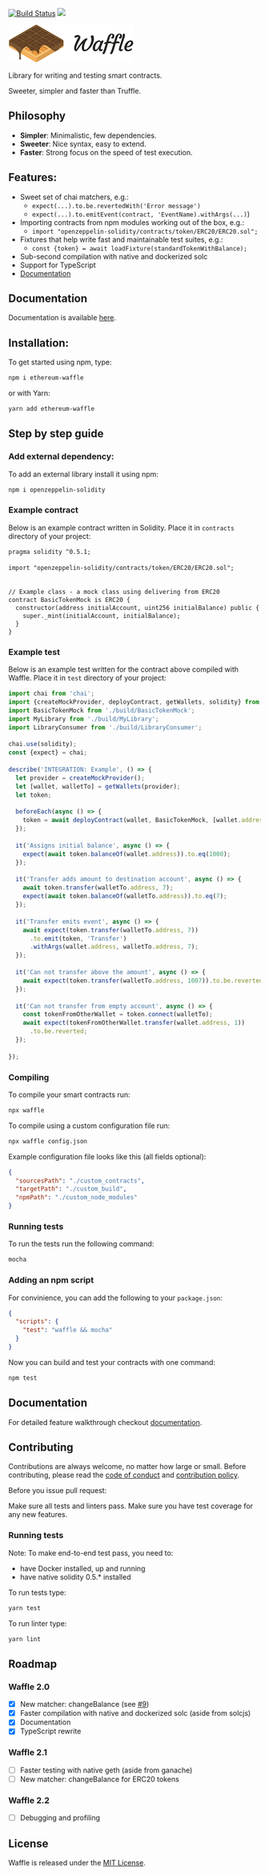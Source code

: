 [![Build Status](https://travis-ci.com/EthWorks/Waffle.svg?token=xjj4U84eSFwEsYLTc5Qe&branch=master)](https://travis-ci.com/EthWorks/Waffle)
[![](https://img.shields.io/npm/v/ethereum-waffle.svg)](https://www.npmjs.com/package/ethereum-waffle)

![Ethereum Waffle](https://raw.githubusercontent.com/EthWorks/Waffle/master/docs/images/logo.png)

Library for writing and testing smart contracts.

Sweeter, simpler and faster than Truffle.

## Philosophy
* __Simpler__: Minimalistic, few dependencies.
* __Sweeter__: Nice syntax, easy to extend.
* __Faster__: Strong focus on the speed of test execution.

## Features:
* Sweet set of chai matchers, e.g.:
  * `expect(...).to.be.revertedWith('Error message')`
  * `expect(...).to.emitEvent(contract, 'EventName).withArgs(...)`)
* Importing contracts from npm modules working out of the box, e.g.:
  * `import "openzeppelin-solidity/contracts/token/ERC20/ERC20.sol";`
* Fixtures that help write fast and maintainable test suites, e.g.:
  * `const {token} = await loadFixture(standardTokenWithBalance);`
* Sub-second compilation with native and dockerized solc
* Support for TypeScript
* [Documentation](https://ethereum-waffle.readthedocs.io/en/latest/)


## Documentation
Documentation is available [here](https://ethereum-waffle.readthedocs.io/en/latest/).

## Installation:
To get started using npm, type:
```sh
npm i ethereum-waffle
```

or with Yarn:
```sh
yarn add ethereum-waffle
```

## Step by step guide

### Add external dependency:
To add an external library install it using npm:

```sh
npm i openzeppelin-solidity
```

### Example contract
Below is an example contract written in Solidity. Place it in `contracts` directory of your project:

```solidity
pragma solidity ^0.5.1;

import "openzeppelin-solidity/contracts/token/ERC20/ERC20.sol";


// Example class - a mock class using delivering from ERC20
contract BasicTokenMock is ERC20 {
  constructor(address initialAccount, uint256 initialBalance) public {
    super._mint(initialAccount, initialBalance);
  }
}
```

### Example test
Below is an example test written for the contract above compiled with Waffle. Place it in `test` directory of your project:

```js
import chai from 'chai';
import {createMockProvider, deployContract, getWallets, solidity} from 'ethereum-waffle';
import BasicTokenMock from './build/BasicTokenMock';
import MyLibrary from './build/MyLibrary';
import LibraryConsumer from './build/LibraryConsumer';

chai.use(solidity);
const {expect} = chai;

describe('INTEGRATION: Example', () => {
  let provider = createMockProvider();
  let [wallet, walletTo] = getWallets(provider);
  let token;

  beforeEach(async () => {
    token = await deployContract(wallet, BasicTokenMock, [wallet.address, 1000]);
  });

  it('Assigns initial balance', async () => {
    expect(await token.balanceOf(wallet.address)).to.eq(1000);
  });

  it('Transfer adds amount to destination account', async () => {
    await token.transfer(walletTo.address, 7);
    expect(await token.balanceOf(walletTo.address)).to.eq(7);
  });

  it('Transfer emits event', async () => {
    await expect(token.transfer(walletTo.address, 7))
      .to.emit(token, 'Transfer')
      .withArgs(wallet.address, walletTo.address, 7);
  });

  it('Can not transfer above the amount', async () => {
    await expect(token.transfer(walletTo.address, 1007)).to.be.reverted;
  });

  it('Can not transfer from empty account', async () => {
    const tokenFromOtherWallet = token.connect(walletTo);
    await expect(tokenFromOtherWallet.transfer(wallet.address, 1))
      .to.be.reverted;
  });

});
```

### Compiling
To compile your smart contracts run:
```sh
npx waffle
```

To compile using a custom configuration file run:
```sh
npx waffle config.json
```

Example configuration file looks like this (all fields optional):
```json
{
  "sourcesPath": "./custom_contracts",
  "targetPath": "./custom_build",
  "npmPath": "./custom_node_modules"
}
```

### Running tests
To run the tests run the following command:
```sh
mocha
```

### Adding an npm script
For convinience, you can add the following to your `package.json`:
```json
{
  "scripts": {
    "test": "waffle && mocha"
  }
}
```

Now you can build and test your contracts with one command:
```sh
npm test
```

## Documentation
For detailed feature walkthrough checkout [documentation](https://ethereum-waffle.readthedocs.io/en/latest/).



## Contributing

Contributions are always welcome, no matter how large or small. Before contributing, please read the [code of conduct](https://github.com/EthWorks/Waffle/blob/master/CODE_OF_CONDUCT.md) and [contribution policy](https://github.com/EthWorks/Waffle/blob/master/CONTRIBUTION.md).

Before you issue pull request:

Make sure all tests and linters pass.
Make sure you have test coverage for any new features.


### Running tests
Note: To make end-to-end test pass, you need to:
* have Docker installed, up and running
* have native solidity 0.5.* installed

To run tests type:
```sh
yarn test
```

To run linter type:
```sh
yarn lint
```


## Roadmap

### Waffle 2.0
- [x] New matcher: changeBalance (see [#9](https://github.com/EthWorks/Waffle/issues/9))
- [x] Faster compilation with native and dockerized solc (aside from solcjs)
- [x] Documentation
- [x] TypeScript rewrite

### Waffle 2.1
- [ ] Faster testing with native geth (aside from ganache)
- [ ] New matcher: changeBalance for ERC20 tokens

### Waffle 2.2
- [ ] Debugging and profiling

## License
Waffle is released under the [MIT License](https://opensource.org/licenses/MIT).

